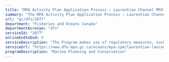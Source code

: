 ```yaml
---
title: "MPA Activity Plan Application Process – Laurentian Channel MPA"
summary: "The MPA Activity Plan Application Process – Laurentian Channel MPA service from Fisheries and Oceans Canada is not available end-to-end online, according to the GC Service Inventory."
url: "gc/dfo/2077"
department: "Fisheries and Oceans Canada"
departmentAcronym: "dfo"
serviceId: "2077"
onlineEndtoEnd: 0
serviceDescription: "The Program makes use of regulatory measures, such as Marine Protected Areas (MPAs) Regulations in which  prohibitions and allowed activities are detailed, to conserve and sustainably manage marine ecosystems. Activity plans must be submitted to the relevant DFO Regional authority for specific activities, to ensure human activities within the MPA are compliant and consistent with the regulation and objectives of the MPA."
serviceUrl: "https://www.dfo-mpo.gc.ca/oceans/mpa-zpm/laurentian-laurentien/page01-eng.html"
programDescription: "Marine Planning and Conservation"
---
```

